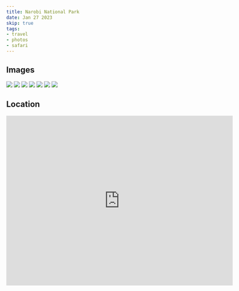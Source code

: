 ```yaml
---
title: Narobi National Park
date: Jan 27 2023
skip: true
tags:
- travel
- photos
- safari
---
```


## Images

![](/attachments/travel/narobi-national-park/adult-rhino.png)
![](/attachments/travel/narobi-national-park/baby-rhino.png)
![](/attachments/travel/narobi-national-park/giraffe.png)
![](/attachments/travel/narobi-national-park/hippos.png)
![](/attachments/travel/narobi-national-park/impala.png)
![](/attachments/travel/narobi-national-park/water-buffalo.png)
![](/attachments/travel/narobi-national-park/zebras.png)

## Location
<iframe src="https://www.google.com/maps/embed?pb=!1m18!1m12!1m3!1d3988.6727557130876!2d36.8529252!3d-1.3730339!2m3!1f0!2f0!3f0!3m2!1i1024!2i768!4f13.1!3m3!1m2!1s0x182f0fbbde36bc45%3A0x6f9671d1966870ec!2sNairobi%20National%20Park!5e0!3m2!1sen!2sus!4v1675750101245!5m2!1sen!2sus" width="600" height="450" style="border:0;" allowfullscreen="" loading="lazy" referrerpolicy="no-referrer-when-downgrade"></iframe>